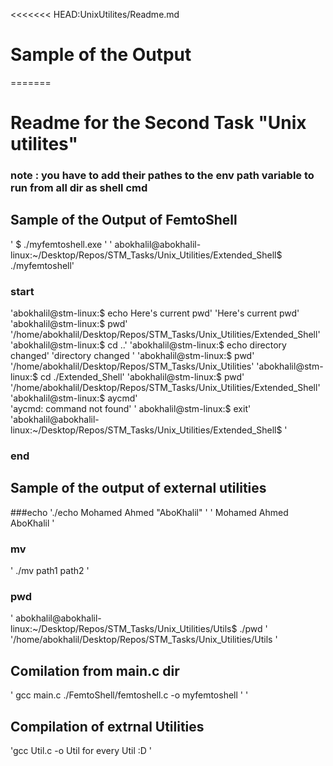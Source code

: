 <<<<<<< HEAD:UnixUtilites/Readme.md
# Sample of the Output
 
=======
# Readme for the Second Task "Unix utilites"
### note : you have to add their pathes to the env path variable to run from all dir as shell cmd
## Sample of the Output of FemtoShell

' $ ./myfemtoshell.exe '
' abokhalil@abokhalil-linux:~/Desktop/Repos/STM_Tasks/Unix_Utilities/Extended_Shell$ ./myfemtoshell'
### start
'abokhalil@stm-linux:$ echo Here's current pwd' 
'Here's current pwd'  
'abokhalil@stm-linux:$ pwd' 
'/home/abokhalil/Desktop/Repos/STM_Tasks/Unix_Utilities/Extended_Shell'
'abokhalil@stm-linux:$ cd ..'
'abokhalil@stm-linux:$ echo directory changed' 
'directory changed '
'abokhalil@stm-linux:$ pwd'
'/home/abokhalil/Desktop/Repos/STM_Tasks/Unix_Utilities'
'abokhalil@stm-linux:$ cd ./Extended_Shell'
'abokhalil@stm-linux:$ pwd' 
'/home/abokhalil/Desktop/Repos/STM_Tasks/Unix_Utilities/Extended_Shell' 
'abokhalil@stm-linux:$ aycmd'  
'aycmd: command not found' 
' abokhalil@stm-linux:$ exit'
'abokhalil@abokhalil-linux:~/Desktop/Repos/STM_Tasks/Unix_Utilities/Extended_Shell$ ' 
### end

## Sample of  the output of external utilities 
###echo 
'./echo Mohamed Ahmed "AboKhalil" '
' Mohamed Ahmed AboKhalil '
### mv 
' ./mv path1 path2 ' 
### pwd
' abokhalil@abokhalil-linux:~/Desktop/Repos/STM_Tasks/Unix_Utilities/Utils$ ./pwd '
'/home/abokhalil/Desktop/Repos/STM_Tasks/Unix_Utilities/Utils '

## Comilation from main.c dir 
' gcc main.c ./FemtoShell/femtoshell.c -o myfemtoshell ' 
'
## Compilation of extrnal Utilities
 'gcc Util.c -o Util for every Util :D '

